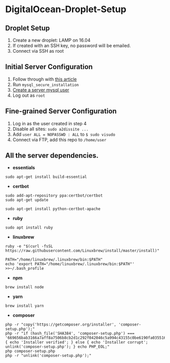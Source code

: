 # DigitalOcean-Droplet-Setup

## Droplet Setup

1. Create a new droplet: LAMP on 16.04
2. If created with an SSH key, no password will be emailed.
3. Connect via SSH as root

## Initial Server Configuration

1. Follow through with [this article](https://www.digitalocean.com/community/tutorials/initial-server-setup-with-ubuntu-16-04)
2. Run `mysql_secure_installation`
3. [Create a server mysql user](https://www.digitalocean.com/community/tutorials/how-to-create-a-new-user-and-grant-permissions-in-mysql)
4. Log out as `root`

## Fine-grained Server Configuration

1. Log in as the user created in step 4
2. Disable all sites: `sudo a2dissite ...`
3. Add `user ALL = NOPASSWD : ALL` to `$ sudo visudo`
4. Connect via FTP, add this repo to `/home/user`



## All the server dependencies.

- **essentials**
```
sudo apt-get install build-essential
```

- **certbot**
```
sudo add-apt-repository ppa:certbot/certbot
sudo apt-get update
```

```
sudo apt-get install python-certbot-apache
```

- **ruby**
```
sudo apt install ruby
```

- **linuxbrew**
```    
ruby -e "$(curl -fsSL https://raw.githubusercontent.com/Linuxbrew/install/master/install)"
```

```
PATH="/home/linuxbrew/.linuxbrew/bin:$PATH"
echo 'export PATH="/home/linuxbrew/.linuxbrew/bin:$PATH"' >>~/.bash_profile
```

- **npm**
```
brew install node
```

- **yarn**
```
brew install yarn
```

- **composer**
```
php -r "copy('https://getcomposer.org/installer', 'composer-setup.php');"
php -r "if (hash_file('SHA384', 'composer-setup.php') === '669656bab3166a7aff8a7506b8cb2d1c292f042046c5a994c43155c0be6190fa0355160742ab2e1c88d40d5be660b410') { echo 'Installer verified'; } else { echo 'Installer corrupt'; unlink('composer-setup.php'); } echo PHP_EOL;"
php composer-setup.php
php -r "unlink('composer-setup.php');"
```